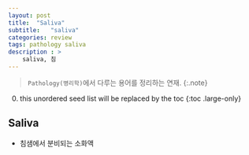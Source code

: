 ```yaml
---
layout: post
title:  "Saliva"
subtitle:   "saliva"
categories: review
tags: pathology saliva
description : > 
    saliva, 침
---
```


> `Pathology(병리학)`에서 다루는 용어를 정리하는 연재.
{:.note}

<!--more-->

0. this unordered seed list will be replaced by the toc
{:toc .large-only}

## Saliva
- 침샘에서 분비되는 소화액